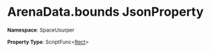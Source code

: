 # ArenaData.bounds JsonProperty

<small>**Namespace**: SpaceUsurper</small>

<small>**Property Type**: ScriptFunc&lt;[Rect](https://docs.unity3d.com/ScriptReference/Rect.html)&gt;</small>

